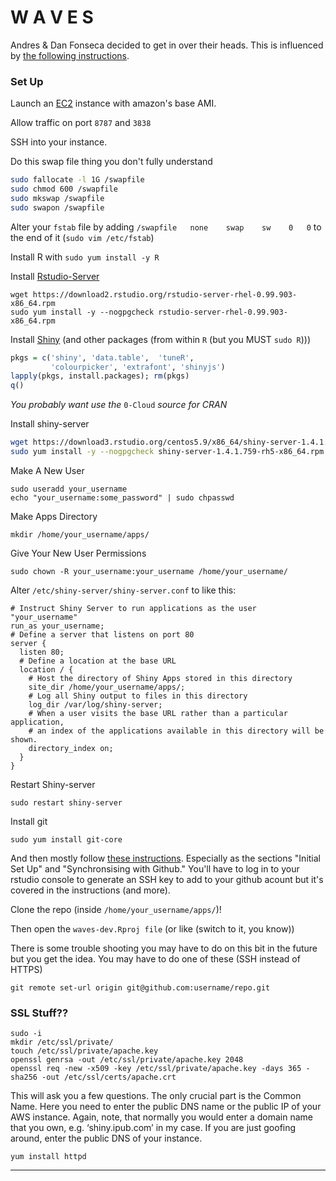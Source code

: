 # W A V E S

Andres & Dan Fonseca decided to get in over their heads.
This is influenced by [the following instructions][].

### Set Up

Launch an [EC2][] instance with amazon's base AMI.

Allow traffic on port `8787` and `3838`

SSH into your instance.

Do this swap file thing you don't fully understand

```bash
sudo fallocate -l 1G /swapfile
sudo chmod 600 /swapfile
sudo mkswap /swapfile
sudo swapon /swapfile
```

Alter your `fstab` file by adding `/swapfile   none    swap    sw    0   0`
to the end of it (`sudo vim /etc/fstab`)

Install R  with `sudo yum install -y R`

Install [Rstudio-Server][]

```
wget https://download2.rstudio.org/rstudio-server-rhel-0.99.903-x86_64.rpm
sudo yum install -y --nogpgcheck rstudio-server-rhel-0.99.903-x86_64.rpm
```

Install [Shiny][] (and other packages (from within `R` (but you MUST `sudo R`)))

```r
pkgs = c('shiny', 'data.table',  'tuneR', 
         'colourpicker', 'extrafont', 'shinyjs')
lapply(pkgs, install.packages); rm(pkgs)
q()
```

*You probably want use the* `0-Cloud` *source for CRAN*

Install shiny-server

```bash
wget https://download3.rstudio.org/centos5.9/x86_64/shiny-server-1.4.1.759-rh5-x86_64.rpm
sudo yum install -y --nogpgcheck shiny-server-1.4.1.759-rh5-x86_64.rpm
```

Make A New User

```
sudo useradd your_username
echo "your_username:some_password" | sudo chpasswd
```

Make Apps Directory

`mkdir /home/your_username/apps/`

Give Your New User Permissions

`sudo chown -R your_username:your_username /home/your_username/`

Alter `/etc/shiny-server/shiny-server.conf` to like this:

```
# Instruct Shiny Server to run applications as the user "your_username"
run_as your_username;
# Define a server that listens on port 80
server {
  listen 80;
  # Define a location at the base URL
  location / {
    # Host the directory of Shiny Apps stored in this directory
    site_dir /home/your_username/apps/;
    # Log all Shiny output to files in this directory
    log_dir /var/log/shiny-server;
    # When a user visits the base URL rather than a particular application,
    # an index of the applications available in this directory will be shown.
    directory_index on;
  }
}
```

Restart Shiny-server

`sudo restart shiny-server`

Install git

`sudo yum install git-core`

And then mostly follow [these instructions][]. Especially as the sections 
"Initial Set Up" and "Synchronsising with Github." You'll have to log in to
your rstudio console to generate an SSH key to add to your github acount but
it's covered in the instructions (and more).

Clone the repo (inside `/home/your_username/apps/`)!

Then open the `waves-dev.Rproj file` (or like (switch to it, you know))

There is some trouble shooting you may have to do on this bit in the 
future but you get the idea. You may have to do one of these 
(SSH instead of HTTPS)

`git remote set-url origin git@github.com:username/repo.git`

### SSL Stuff??

```
sudo -i
mkdir /etc/ssl/private/
touch /etc/ssl/private/apache.key
openssl genrsa -out /etc/ssl/private/apache.key 2048
openssl req -new -x509 -key /etc/ssl/private/apache.key -days 365 -sha256 -out /etc/ssl/certs/apache.crt
```

This will ask you a few questions. The only crucial part is the Common Name. Here you need to enter the public DNS name or the public IP of your AWS instance. Again, note, that normally you would enter a domain name that you own, e.g. ‘shiny.ipub.com’ in my case. If you are just goofing around, enter the public DNS of your instance.

```
yum install httpd
```


----------

<!-- links -->
[shiny]: http://shiny.rstudio.com/
[ec2]: http://aws.amazon.com/ec2/
[rstudio-server]: https://www.rstudio.com/products/rstudio/download-server/
[these instructions]: http://r-pkgs.had.co.nz/git.html
[the following instructions]: https://github.com/chrisrzhou/RShiny-EC2Bootstrap
